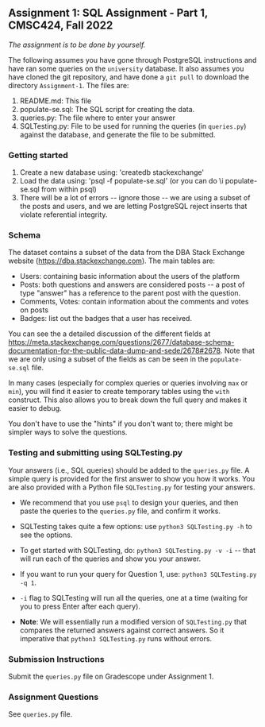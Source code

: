 ## Assignment 1: SQL Assignment - Part 1, CMSC424, Fall 2022

*The assignment is to be done by yourself.*

The following assumes you have gone through PostgreSQL instructions and have ran some queries on the `university` database. 
It also assumes you have cloned the git repository, and have done a `git pull` to download the directory `Assignment-1`. The files are:

1. README.md: This file
1. populate-se.sql: The SQL script for creating the data.
1. queries.py: The file where to enter your answer
1. SQLTesting.py: File to be used for running the queries (in `queries.py`) against the database, and generate the file to be submitted.

### Getting started
1. Create a new database using: 'createdb stackexchange'
1. Load the data using: 'psql -f populate-se.sql' (or you can do \i populate-se.sql from within psql)
1. There will be a lot of errors -- ignore those -- we are using a subset of the posts and users, and we are letting PostgreSQL reject inserts that violate referential integrity.

### Schema 
The dataset contains a subset of the data from the DBA Stack Exchange website (https://dba.stackexchange.com). The main tables are:
- Users: containing basic information about the  users of the platform
- Posts: both questions and answers are considered posts -- a post of type "answer" has a reference to the parent post with the question.
- Comments, Votes: contain information about the comments and votes on posts
- Badges: list out the badges that a user has received. 

You can see the a detailed discussion of the different fields at https://meta.stackexchange.com/questions/2677/database-schema-documentation-for-the-public-data-dump-and-sede/2678#2678.  Note that we are only using a subset of the fields as can be seen in the `populate-se.sql` file.

In many cases (especially for complex queries or queries involving `max` or `min`), you will find it easier to create temporary tables using the `with` construct. This also allows you to break down the full query and makes it easier to debug.

You don't have to use the "hints" if you don't want to; there might be simpler ways to solve the questions.

### Testing and submitting using SQLTesting.py
Your answers (i.e., SQL queries) should be added to the `queries.py` file. A simple query is provided for the first answer to show you how it works.
You are also provided with a Python file `SQLTesting.py` for testing your answers.

- We recommend that you use `psql` to design your queries, and then paste the queries to the `queries.py` file, and confirm it works.

- SQLTesting takes quite a few options: use `python3 SQLTesting.py -h` to see the options.

- To get started with SQLTesting, do: `python3 SQLTesting.py -v -i` -- that will run each of the queries and show you your answer.

- If you want to run your query for Question 1, use: `python3 SQLTesting.py -q 1`. 

- `-i` flag to SQLTesting will run all the queries, one at a time (waiting for you to press Enter after each query).

- **Note**: We will essentially run a modified version of `SQLTesting.py` that compares the returned answers against correct answers. So it imperative that `python3 SQLTesting.py` runs without errors.

### Submission Instructions
Submit the `queries.py` file on Gradescope under Assignment 1. 
      
### Assignment Questions
See `queries.py` file.
